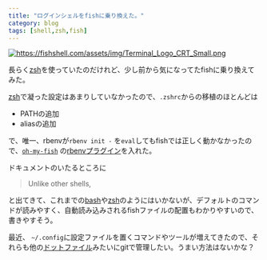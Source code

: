 ```yaml
---
title: "ログインシェルをfishに乗り換えた。"
category: blog
tags: [shell,zsh,fish]
---
```

<p><a href="https://fishshell.com/assets/img/Terminal_Logo_CRT_Small.png" class="http-image" target="_blank"><img src="https://fishshell.com/assets/img/Terminal_Logo_CRT_Small.png" class="http-image" alt="https://fishshell.com/assets/img/Terminal_Logo_CRT_Small.png"></a></p>

<p>長らく<a href="https://www.zsh.org/">zsh</a>を使っていたのだけれど、少し前から気になってたfishに乗り換えてみた。</p>

<p><a class="keyword" href="http://d.hatena.ne.jp/keyword/zsh">zsh</a>で凝った設定はあまりしていなかったので、<code>.zshrc</code>からの移植のほとんどは</p>

<ul>
<li>PATHの追加</li>
<li>aliasの追加</li>
</ul>


<p>で、唯一、rbenvが<code>rbenv init -</code> を<code>eval</code>してもfishでは正しく動かなかったので、<a href="https://github.com/oh-my-fish/oh-my-fish"><code>oh-my-fish</code></a> の<a href="https://github.com/oh-my-fish/plugin-rbenv">rbenvプラグイン</a>を入れた。</p>

<p>ドキュメントのいたるところに</p>

<blockquote><p>Unlike other shells,</p></blockquote>

<p>と出てきて、これまでの<a class="keyword" href="http://d.hatena.ne.jp/keyword/bash">bash</a>や<a class="keyword" href="http://d.hatena.ne.jp/keyword/zsh">zsh</a>のようにはいかないが、デフォルトのコマンドが読みやすく、自動読み込みされるfishファイルの配置もわかりやすいので、書きやすそう。</p>

<p>最近、 <code>~/.config</code>に設定ファイルを置くコマンドやツールが増えてきたので、それらも他の<a class="keyword" href="http://d.hatena.ne.jp/keyword/%A5%C9%A5%C3%A5%C8%A5%D5%A5%A1%A5%A4%A5%EB">ドットファイル</a>みたいにgitで管理したい。うまい方法はないかな？</p>

